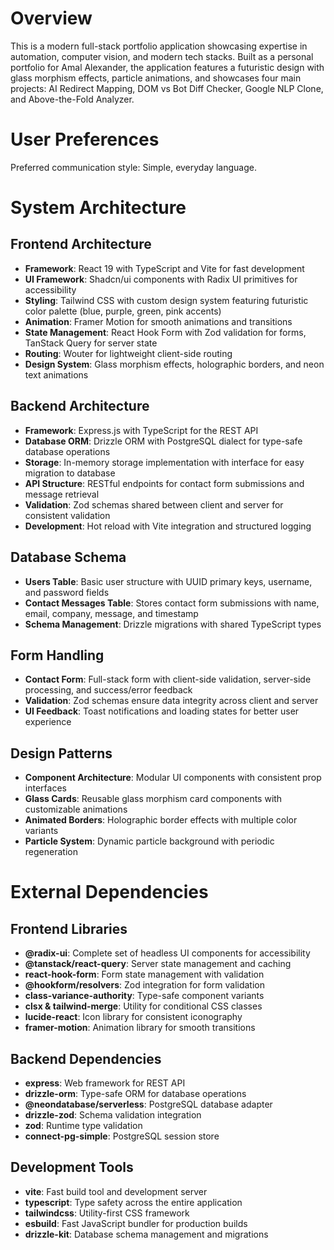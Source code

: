 # Overview

This is a modern full-stack portfolio application showcasing expertise in automation, computer vision, and modern tech stacks. Built as a personal portfolio for Amal Alexander, the application features a futuristic design with glass morphism effects, particle animations, and showcases four main projects: AI Redirect Mapping, DOM vs Bot Diff Checker, Google NLP Clone, and Above-the-Fold Analyzer.

# User Preferences

Preferred communication style: Simple, everyday language.

# System Architecture

## Frontend Architecture
- **Framework**: React 19 with TypeScript and Vite for fast development
- **UI Framework**: Shadcn/ui components with Radix UI primitives for accessibility
- **Styling**: Tailwind CSS with custom design system featuring futuristic color palette (blue, purple, green, pink accents)
- **Animation**: Framer Motion for smooth animations and transitions
- **State Management**: React Hook Form with Zod validation for forms, TanStack Query for server state
- **Routing**: Wouter for lightweight client-side routing
- **Design System**: Glass morphism effects, holographic borders, and neon text animations

## Backend Architecture
- **Framework**: Express.js with TypeScript for the REST API
- **Database ORM**: Drizzle ORM with PostgreSQL dialect for type-safe database operations
- **Storage**: In-memory storage implementation with interface for easy migration to database
- **API Structure**: RESTful endpoints for contact form submissions and message retrieval
- **Validation**: Zod schemas shared between client and server for consistent validation
- **Development**: Hot reload with Vite integration and structured logging

## Database Schema
- **Users Table**: Basic user structure with UUID primary keys, username, and password fields
- **Contact Messages Table**: Stores contact form submissions with name, email, company, message, and timestamp
- **Schema Management**: Drizzle migrations with shared TypeScript types

## Form Handling
- **Contact Form**: Full-stack form with client-side validation, server-side processing, and success/error feedback
- **Validation**: Zod schemas ensure data integrity across client and server
- **UI Feedback**: Toast notifications and loading states for better user experience

## Design Patterns
- **Component Architecture**: Modular UI components with consistent prop interfaces
- **Glass Cards**: Reusable glass morphism card components with customizable animations
- **Animated Borders**: Holographic border effects with multiple color variants
- **Particle System**: Dynamic particle background with periodic regeneration

# External Dependencies

## Frontend Libraries
- **@radix-ui**: Complete set of headless UI components for accessibility
- **@tanstack/react-query**: Server state management and caching
- **react-hook-form**: Form state management with validation
- **@hookform/resolvers**: Zod integration for form validation
- **class-variance-authority**: Type-safe component variants
- **clsx & tailwind-merge**: Utility for conditional CSS classes
- **lucide-react**: Icon library for consistent iconography
- **framer-motion**: Animation library for smooth transitions

## Backend Dependencies
- **express**: Web framework for REST API
- **drizzle-orm**: Type-safe ORM for database operations
- **@neondatabase/serverless**: PostgreSQL database adapter
- **drizzle-zod**: Schema validation integration
- **zod**: Runtime type validation
- **connect-pg-simple**: PostgreSQL session store

## Development Tools
- **vite**: Fast build tool and development server
- **typescript**: Type safety across the entire application
- **tailwindcss**: Utility-first CSS framework
- **esbuild**: Fast JavaScript bundler for production builds
- **drizzle-kit**: Database schema management and migrations